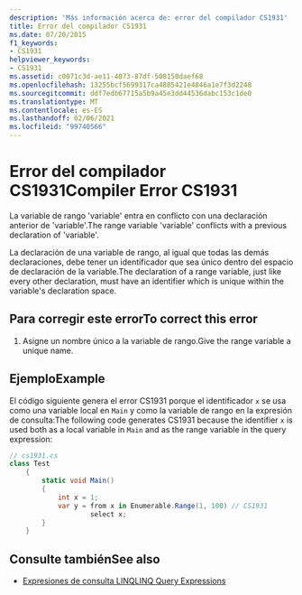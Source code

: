 ```yaml
---
description: 'Más información acerca de: error del compilador CS1931'
title: Error del compilador CS1931
ms.date: 07/20/2015
f1_keywords:
- CS1931
helpviewer_keywords:
- CS1931
ms.assetid: c0071c3d-ae11-4073-87df-508150daef68
ms.openlocfilehash: 13255bcf5699317ca4885421e4846a1e7f3d2248
ms.sourcegitcommit: ddf7edb67715a5b9a45e3dd44536dabc153c1de0
ms.translationtype: MT
ms.contentlocale: es-ES
ms.lasthandoff: 02/06/2021
ms.locfileid: "99740566"
---
```

# <a name="compiler-error-cs1931"></a><span data-ttu-id="6f318-103">Error del compilador CS1931</span><span class="sxs-lookup"><span data-stu-id="6f318-103">Compiler Error CS1931</span></span>

<span data-ttu-id="6f318-104">La variable de rango 'variable' entra en conflicto con una declaración anterior de 'variable'.</span><span class="sxs-lookup"><span data-stu-id="6f318-104">The range variable 'variable' conflicts with a previous declaration of 'variable'.</span></span>  
  
 <span data-ttu-id="6f318-105">La declaración de una variable de rango, al igual que todas las demás declaraciones, debe tener un identificador que sea único dentro del espacio de declaración de la variable.</span><span class="sxs-lookup"><span data-stu-id="6f318-105">The declaration of a range variable, just like every other declaration, must have an identifier which is unique within the variable's declaration space.</span></span>  
  
## <a name="to-correct-this-error"></a><span data-ttu-id="6f318-106">Para corregir este error</span><span class="sxs-lookup"><span data-stu-id="6f318-106">To correct this error</span></span>  
  
1. <span data-ttu-id="6f318-107">Asigne un nombre único a la variable de rango.</span><span class="sxs-lookup"><span data-stu-id="6f318-107">Give the range variable a unique name.</span></span>  
  
## <a name="example"></a><span data-ttu-id="6f318-108">Ejemplo</span><span class="sxs-lookup"><span data-stu-id="6f318-108">Example</span></span>  

 <span data-ttu-id="6f318-109">El código siguiente genera el error CS1931 porque el identificador `x` se usa como una variable local en `Main` y como la variable de rango en la expresión de consulta:</span><span class="sxs-lookup"><span data-stu-id="6f318-109">The following code generates CS1931 because the identifier `x` is used both as a local variable in `Main` and as the range variable in the query expression:</span></span>  
  
```csharp  
// cs1931.cs  
class Test  
    {  
        static void Main()  
        {  
            int x = 1;  
            var y = from x in Enumerable.Range(1, 100) // CS1931  
                    select x;  
        }  
    }  
```  
  
## <a name="see-also"></a><span data-ttu-id="6f318-110">Consulte también</span><span class="sxs-lookup"><span data-stu-id="6f318-110">See also</span></span>

- [<span data-ttu-id="6f318-111">Expresiones de consulta LINQ</span><span class="sxs-lookup"><span data-stu-id="6f318-111">LINQ Query Expressions</span></span>](../linq/index.md)
